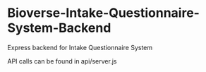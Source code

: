 # Bioverse-Intake-Questionnaire-System-Backend

Express backend for Intake Questionnaire System

API calls can be found in api/server.js
